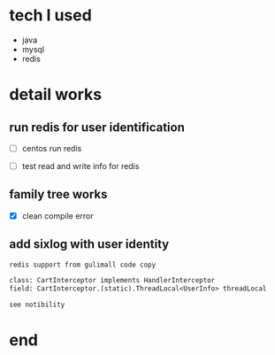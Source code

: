 # tech I used

- java
- mysql
- redis

# detail works

## run redis for user identification

- [ ] centos run redis
- [ ] test read and write info for redis


## family tree works

- [x] clean compile error

## add sixlog with user identity
    
    redis support from gulimall code copy

```txt
class: CartInterceptor implements HandlerInterceptor
field: CartInterceptor.(static).ThreadLocal<UserInfo> threadLocal 

see notibility

```


# end